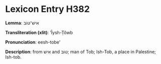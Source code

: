 # Lexicon Entry H382

**Lemma**: אִישׁ־טוֹב

**Transliteration (xlit)**: ʼÎysh-Ṭôwb

**Pronunciation**: eesh-tobe'

**Description**:
from אִישׁ and טוֹב; man of Tob; Ish-Tob, a place in Palestine; Ish-tob.
